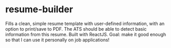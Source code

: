 # resume-builder
Fills a clean, simple resume template with user-defined information, with an option to print/save to PDF. The ATS should be able to detect basic information from this resume. Built with ReactJS. 
Goal: make it good enough so that I can use it personally on job applications!
